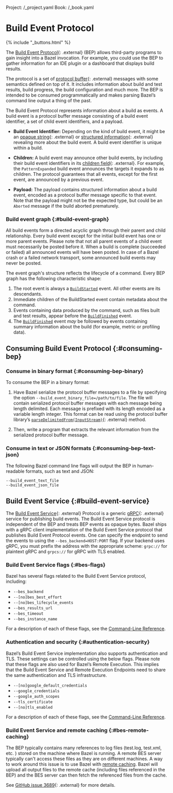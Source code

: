 Project: /_project.yaml
Book: /_book.yaml

# Build Event Protocol

{% include "_buttons.html" %}

The [Build Event
Protocol](https://github.com/bazelbuild/bazel/blob/master/src/main/java/com/google/devtools/build/lib/buildeventstream/proto/build_event_stream.proto){: .external}
(BEP) allows third-party programs to gain insight into a Bazel invocation. For
example, you could use the BEP to gather information for an IDE
plugin or a dashboard that displays build results.

The protocol is a set of [protocol
buffer](https://developers.google.com/protocol-buffers/){: .external} messages with some
semantics defined on top of it. It includes information about build and test
results, build progress, the build configuration and much more. The BEP is
intended to be consumed programmatically and makes parsing Bazel’s
command line output a thing of the past.

The Build Event Protocol represents information about a build as events. A
build event is a protocol buffer message consisting of a build event identifier,
a set of child event identifiers, and a payload.

*  __Build Event Identifier:__ Depending on the kind of build event, it might be
an [opaque
string](https://github.com/bazelbuild/bazel/blob/16a107d/src/main/java/com/google/devtools/build/lib/buildeventstream/proto/build_event_stream.proto#L91){: .external}
or [structured
information](https://github.com/bazelbuild/bazel/blob/16a107d/src/main/java/com/google/devtools/build/lib/buildeventstream/proto/build_event_stream.proto#L123){: .external}
revealing more about the build event. A build event identifier is unique within
a build.

*  __Children:__ A build event may announce other build events, by including
their build event identifiers in its [children
field](https://github.com/bazelbuild/bazel/blob/16a107d/src/main/java/com/google/devtools/build/lib/buildeventstream/proto/build_event_stream.proto#L469){: .external}.
For example, the `PatternExpanded` build event announces the targets it expands
to as children. The protocol guarantees that all events, except for the first
event, are announced by a previous event.

* __Payload:__ The payload contains structured information about a build event,
encoded as a protocol buffer message specific to that event. Note that the
payload might not be the expected type, but could be an `Aborted` message
if the build aborted prematurely.

### Build event graph {:#build-event-graph}

All build events form a directed acyclic graph through their parent and child
relationship. Every build event except for the initial build event has one or
more parent events. Please note that not all parent events of a child event must
necessarily be posted before it. When a build is complete (succeeded or failed)
all announced events will have been posted. In case of a Bazel crash or a failed
network transport, some announced build events may never be posted.

The event graph's structure reflects the lifecycle of a command. Every BEP
graph has the following characteristic shape:

1. The root event is always a [`BuildStarted`](/remote/bep-glossary#buildstarted)
   event. All other events are its descendants.
1. Immediate children of the BuildStarted event contain metadata about the
   command.
1. Events containing data produced by the command, such as files built and test
   results, appear before the [`BuildFinished`](/remote/bep-glossary#buildfinished)
   event.
1. The [`BuildFinished`](/remote/bep-glossary#buildfinished) event *may* be followed
   by events containing summary information about the build (for example, metric
   or profiling data).

## Consuming Build Event Protocol {:#consuming-bep}

### Consume in binary format {:#consuming-bep-binary}

To consume the BEP in a binary format:

1. Have Bazel serialize the protocol buffer messages to a file by specifying the
   option `--build_event_binary_file=/path/to/file`. The file will contain
   serialized protocol buffer messages with each message being length delimited.
   Each message is prefixed with its length encoded as a variable length integer.
   This format can be read using the protocol buffer library’s
   [`parseDelimitedFrom(InputStream)`](https://developers.google.com/protocol-buffers/docs/reference/java/com/google/protobuf/AbstractParser#parseDelimitedFrom-java.io.InputStream-){: .external}
   method.

2. Then, write a program that extracts the relevant information from the
   serialized protocol buffer message.

### Consume in text or JSON formats {:#consuming-bep-text-json}

The following Bazel command line flags will output the BEP in
human-readable formats, such as text and JSON:

```
--build_event_text_file
--build_event_json_file
```

## Build Event Service {:#build-event-service}

The [Build Event
Service](https://github.com/googleapis/googleapis/blob/master/google/devtools/build/v1/publish_build_event.proto){: .external}
Protocol is a generic [gRPC](https://www.grpc.io){: .external} service for publishing build events. The Build Event
Service protocol is independent of the BEP and treats BEP events as opaque bytes.
Bazel ships with a gRPC client implementation of the Build Event Service protocol that
publishes Build Event Protocol events. One can specify the endpoint to send the
events to using the `--bes_backend=HOST:PORT` flag. If your backend uses gRPC,
you must prefix the address with the appropriate scheme: `grpc://` for plaintext
gRPC and `grpcs://` for gRPC with TLS enabled.

### Build Event Service flags {:#bes-flags}

Bazel has several flags related to the Build Event Service protocol, including:

*  `--bes_backend`
*  `--[no]bes_best_effort`
*  `--[no]bes_lifecycle_events`
*  `--bes_results_url`
*  `--bes_timeout`
*  `--bes_instance_name`

For a description of each of these flags, see the
[Command-Line Reference](/reference/command-line-reference).

### Authentication and security {:#authentication-security}

Bazel’s Build Event Service implementation also supports authentication and TLS.
These settings can be controlled using the below flags. Please note that these
flags are also used for Bazel’s Remote Execution. This implies that the Build
Event Service and Remote Execution Endpoints need to share the same
authentication and TLS infrastructure.

*  `--[no]google_default_credentials`
*  `--google_credentials`
*  `--google_auth_scopes`
*  `--tls_certificate`
*  `--[no]tls_enabled`

For a description of each of these flags, see the
[Command-Line Reference](/reference/command-line-reference).

### Build Event Service and remote caching {:#bes-remote-caching}

The BEP typically contains many references to log files (test.log, test.xml,
etc. ) stored on the machine where Bazel is running. A remote BES server
typically can't access these files as they are on different machines. A way to
work around this issue is to use Bazel with [remote
caching](/remote/caching).
Bazel will upload all output files to the remote cache (including files
referenced in the BEP) and the BES server can then fetch the referenced files
from the cache.

See [GitHub issue 3689](https://github.com/bazelbuild/bazel/issues/3689){: .external} for
more details.
